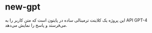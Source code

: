 # new-gpt
این پروژه یک کلاینت ترمینالی ساده در پایتون است که متن کاربر را به API GPT-4 می‌فرستد و پاسخ را نمایش می‌دهد.
